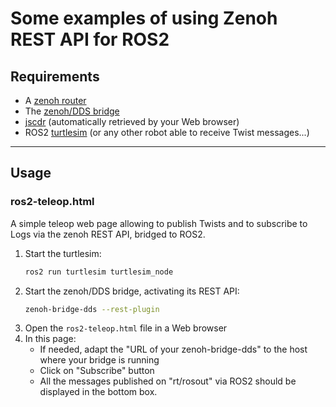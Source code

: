 # Some examples of using Zenoh REST API for ROS2

## **Requirements**

 * A [zenoh router](http://zenoh.io/docs/getting-started/quick-test/)
 * The [zenoh/DDS bridge](https://github.com/eclipse-zenoh/zenoh-plugin-dds#trying-it-out)
 * [jscdr](https://github.com/atolab/jscdr)
   (automatically retrieved by your Web browser)
 * ROS2 [turtlesim](http://wiki.ros.org/turtlesim) (or any other robot able to receive Twist messages...)

-----
## **Usage**

### ros2-teleop.html

A simple teleop web page allowing to publish Twists and to subscribe to Logs
via the zenoh REST API, bridged to ROS2.

 1. Start the turtlesim:
      ```bash
      ros2 run turtlesim turtlesim_node
      ```
 2. Start the zenoh/DDS bridge, activating its REST API:
      ```bash
      zenoh-bridge-dds --rest-plugin
      ```
 5. Open the `ros2-teleop.html` file in a Web browser
 6. In this page:
     - If needed, adapt the "URL of your zenoh-bridge-dds" to the host where your bridge is running
     - Click on "Subscribe" button
     - All the messages published on "rt/rosout" via ROS2 should be displayed in the bottom box.

